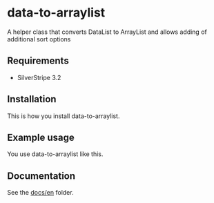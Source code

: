 # data-to-arraylist

A helper class that converts DataList to ArrayList and allows adding of additional sort options

## Requirements

- SilverStripe 3.2

## Installation

This is how you install data-to-arraylist.

## Example usage

You use data-to-arraylist like this.

## Documentation

See the [docs/en](docs/en/index.md) folder.
